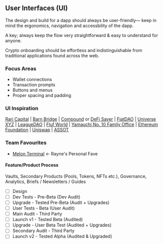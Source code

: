 ## User Interfaces (UI)
The design and build for a dapp should always be user-friendly— keep in mind the ergonomics, navigation and accessbility of the dapp. 

A key; always keep the flow very straightforward & easy to understand for anyone. 

Crypto onboarding should be effortless and indistinguishable from traditional applications found across the web. 

### Focus Areas

- Wallet connections
- Transaction prompts 
- Buttons and menus
- Proper spacing and padding

### UI Inspiration

[Rari Capital](https://app.rari.capital/) |  [Barn Bridge](https://app.barnbridge.com/pools) |  [Compound](https://app.compound.finance/) or [DeFi Saver](https://app.defisaver.com/) | [FiatDAO](https://fiatdao.com/) | [Universe XYZ](https://www.universe.xyz/) | [LeagueDAO](https://leaguedao.com/) | [Fluf World](https://www.fluf.world/) | [Yamauchi No. 10 Family Office](https://y-n10.com/) | [Ethereum Foundation](https://ethereum.org/en/) | [Uniswap](https://uniswap.org/) | [ASSOT](https://asignofthetimes.xyz/) 

### Team Favourites

- [Melon Terminal](https://melon.avantgarde.finance/) <- Rayne's Personal Fave

#### Feature/Product Process
Vaults, Secondary Products (Pools, Tokens, NFTs etc.), Governance, Analytics, Briefs / Newsletters / Guides

- [ ] Design
- [ ] Dev Tests - Pre-Beta (Dev Audit)
- [ ] Upgrade - Tested Pre-Beta (Audit + Upgrades)
- [ ] User Tests - Beta (User Audit)
- [ ] Main Audit - Third Party
- [ ] Launch v1 - Tested Beta (Audited)
- [ ] Upgrade - User Beta Test (Audited + Upgrades)
- [ ] Secondary Audit - Third Party
- [ ] Launch v2 - Tested Alpha (Audited & Upgraded)
